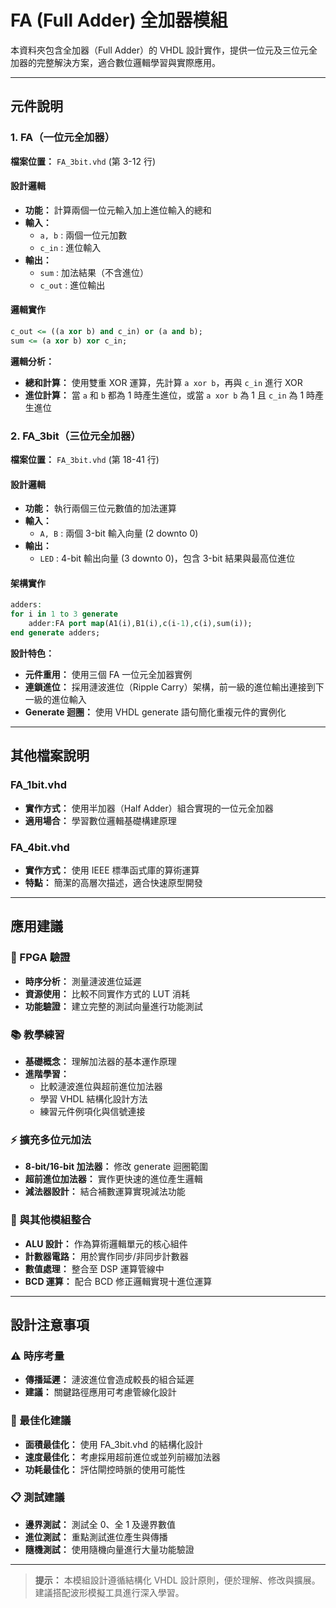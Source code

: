 # FA (Full Adder) 全加器模組

本資料夾包含全加器（Full Adder）的 VHDL 設計實作，提供一位元及三位元全加器的完整解決方案，適合數位邏輯學習與實際應用。

---

## 元件說明

### 1. FA（一位元全加器）

**檔案位置：** `FA_3bit.vhd` (第 3-12 行)

#### 設計邏輯
- **功能：** 計算兩個一位元輸入加上進位輸入的總和
- **輸入：**
  - `a, b` : 兩個一位元加數
  - `c_in` : 進位輸入
- **輸出：**
  - `sum` : 加法結果（不含進位）
  - `c_out` : 進位輸出

#### 邏輯實作
```vhdl
c_out <= ((a xor b) and c_in) or (a and b);
sum <= (a xor b) xor c_in;
```

**邏輯分析：**
- **總和計算：** 使用雙重 XOR 運算，先計算 `a xor b`，再與 `c_in` 進行 XOR
- **進位計算：** 當 `a` 和 `b` 都為 1 時產生進位，或當 `a xor b` 為 1 且 `c_in` 為 1 時產生進位

### 2. FA_3bit（三位元全加器）

**檔案位置：** `FA_3bit.vhd` (第 18-41 行)

#### 設計邏輯
- **功能：** 執行兩個三位元數值的加法運算
- **輸入：**
  - `A, B` : 兩個 3-bit 輸入向量 (2 downto 0)
- **輸出：**
  - `LED` : 4-bit 輸出向量 (3 downto 0)，包含 3-bit 結果與最高位進位

#### 架構實作
```vhdl
adders:
for i in 1 to 3 generate
    adder:FA port map(A1(i),B1(i),c(i-1),c(i),sum(i));
end generate adders;
```

**設計特色：**
- **元件重用：** 使用三個 FA 一位元全加器實例
- **連鎖進位：** 採用漣波進位（Ripple Carry）架構，前一級的進位輸出連接到下一級的進位輸入
- **Generate 迴圈：** 使用 VHDL generate 語句簡化重複元件的實例化

---

## 其他檔案說明

### FA_1bit.vhd
- **實作方式：** 使用半加器（Half Adder）組合實現的一位元全加器
- **適用場合：** 學習數位邏輯基礎構建原理

### FA_4bit.vhd  
- **實作方式：** 使用 IEEE 標準函式庫的算術運算
- **特點：** 簡潔的高層次描述，適合快速原型開發

---

## 應用建議

### 🔬 FPGA 驗證
- **時序分析：** 測量漣波進位延遲
- **資源使用：** 比較不同實作方式的 LUT 消耗
- **功能驗證：** 建立完整的測試向量進行功能測試

### 📚 教學練習
- **基礎概念：** 理解加法器的基本運作原理
- **進階學習：** 
  - 比較漣波進位與超前進位加法器
  - 學習 VHDL 結構化設計方法
  - 練習元件例項化與信號連接

### ⚡ 擴充多位元加法
- **8-bit/16-bit 加法器：** 修改 generate 迴圈範圍
- **超前進位加法器：** 實作更快速的進位產生邏輯
- **減法器設計：** 結合補數運算實現減法功能

### 🔗 與其他模組整合
- **ALU 設計：** 作為算術邏輯單元的核心組件
- **計數器電路：** 用於實作同步/非同步計數器
- **數值處理：** 整合至 DSP 運算管線中
- **BCD 運算：** 配合 BCD 修正邏輯實現十進位運算

---

## 設計注意事項

### ⚠️ 時序考量
- **傳播延遲：** 漣波進位會造成較長的組合延遲
- **建議：** 關鍵路徑應用可考慮管線化設計

### 🎯 最佳化建議
- **面積最佳化：** 使用 FA_3bit.vhd 的結構化設計
- **速度最佳化：** 考慮採用超前進位或並列前綴加法器
- **功耗最佳化：** 評估閘控時脈的使用可能性

### 📋 測試建議
- **邊界測試：** 測試全 0、全 1 及邊界數值
- **進位測試：** 重點測試進位產生與傳播
- **隨機測試：** 使用隨機向量進行大量功能驗證

---

> **提示：** 本模組設計遵循結構化 VHDL 設計原則，便於理解、修改與擴展。建議搭配波形模擬工具進行深入學習。
